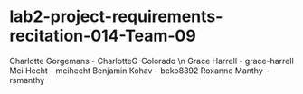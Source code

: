 # lab2-project-requirements-recitation-014-Team-09

Charlotte Gorgemans - CharlotteG-Colorado
\n Grace Harrell - grace-harrell
Mei Hecht - meihecht
Benjamin Kohav - beko8392
Roxanne Manthy - rsmanthy
